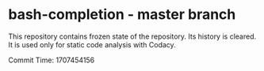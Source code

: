 # bash-completion - master branch

This repository contains frozen state of the repository.
Its history is cleared. It is used only for static code
analysis with Codacy.

Commit Time: 1707454156